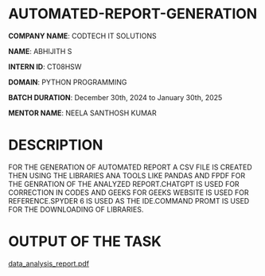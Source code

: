 # AUTOMATED-REPORT-GENERATION

**COMPANY NAME**: CODTECH IT SOLUTIONS

**NAME**: ABHIJITH S

**INTERN ID**: CT08HSW

**DOMAIN**: PYTHON PROGRAMMING

**BATCH DURATION**: December 30th, 2024 to January 30th, 2025

**MENTOR NAME**: NEELA SANTHOSH KUMAR

# DESCRIPTION
FOR THE GENERATION OF AUTOMATED REPORT A CSV FILE IS CREATED THEN USING THE LIBRARIES ANA TOOLS LIKE PANDAS AND FPDF FOR THE GENRATION OF THE ANALYZED REPORT.CHATGPT IS USED FOR CORRECTION IN CODES AND GEEKS FOR GEEKS WEBSITE IS USED FOR REFERENCE.SPYDER 6 IS USED AS THE IDE.COMMAND PROMT IS USED FOR THE DOWNLOADING OF LIBRARIES. 

# OUTPUT OF THE TASK

[data_analysis_report.pdf](https://github.com/user-attachments/files/18309185/data_analysis_report.pdf)
